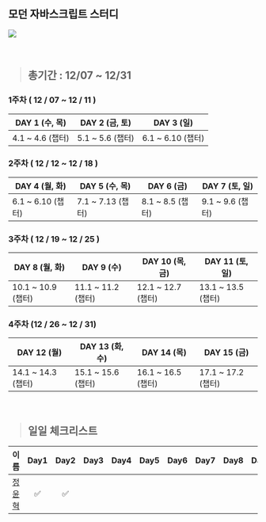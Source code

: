 ## 모던 자바스크립트 스터디

![](https://user-images.githubusercontent.com/76567238/204139061-a7735816-bc1e-4eae-991a-1a67e39b91e2.png)

<br/>

> ## 총기간 : 12/07 ~ 12/31

### 1주차 ( 12 / 07 ~ 12 / 11 )

| DAY 1 (수, 목)   | DAY 2 (금, 토)   | DAY 3 (일)        |
| ---------------- | ---------------- | ----------------- |
| 4.1 ~ 4.6 (챕터) | 5.1 ~ 5.6 (챕터) | 6.1 ~ 6.10 (챕터) |

### 2주차 ( 12 / 12 ~ 12 / 18 )

| DAY 4 (월, 화)    | DAY 5 (수, 목)    | DAY 6 (금)       | DAY 7 (토, 일)   |
| ----------------- | ----------------- | ---------------- | ---------------- |
| 6.1 ~ 6.10 (챕터) | 7.1 ~ 7.13 (챕터) | 8.1 ~ 8.5 (챕터) | 9.1 ~ 9.6 (챕터) |

### 3주차 ( 12 / 19 ~ 12 / 25 )

| DAY 8 (월, 화)     | DAY 9 (수)         | DAY 10 (목, 금)    | DAY 11 (토, 일)    |
| ------------------ | ------------------ | ------------------ | ------------------ |
| 10.1 ~ 10.9 (챕터) | 11.1 ~ 11.2 (챕터) | 12.1 ~ 12.7 (챕터) | 13.1 ~ 13.5 (챕터) |

### 4주차 (12 / 26 ~ 12 / 31)

| DAY 12 (월)        | DAY 13 (화, 수)    | DAY 14 (목)        | DAY 15 (금)        |
| ------------------ | ------------------ | ------------------ | ------------------ |
| 14.1 ~ 14.3 (챕터) | 15.1 ~ 15.6 (챕터) | 16.1 ~ 16.5 (챕터) | 17.1 ~ 17.2 (챕터) |

<br/>

> ## 일일 체크리스트

| 이름                                                 | Day1 | Day2 | Day3 | Day4 | Day5 | Day6 | Day7 | Day8 | Day9 | Day10 | Day11 | Day12 | Day13 | Day14 | Day15 |
| ---------------------------------------------------- | :--: | :--: | :--: | :--: | :--: | :--: | :--: | :--: | :--: | :---: | :---: | :---: | :---: | :---: | :---: |
| <center>[정윤혁](https://github.com/hyukzz)</center> |  ✅  |  ✅  |
